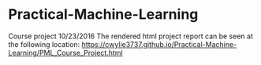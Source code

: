 # Practical-Machine-Learning
Course project 10/23/2016
The rendered html project report can be seen at the following location:
https://cwylie3737.github.io/Practical-Machine-Learning/PML_Course_Project.html

